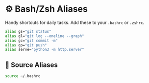 # ⚙️ Bash/Zsh Aliases

Handy shortcuts for daily tasks. Add these to your `.bashrc` or `.zshrc`.

```bash
alias gs="git status"
alias gl="git log --oneline --graph"
alias gc="git commit -m"
alias gp="git push"
alias serve="python3 -m http.server"
```

## 📝 Source Aliases

```bash
source ~/.bashrc
```